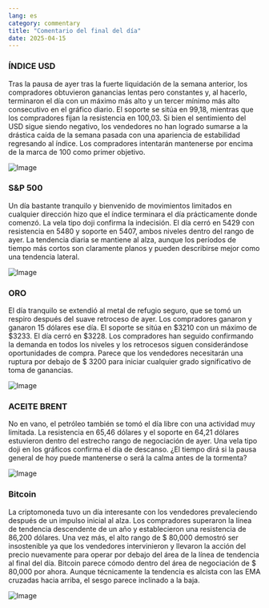 ```yaml
---
lang: es
category: commentary
title: "Comentario del final del día"
date: 2025-04-15
---
```


### ÍNDICE USD

Tras la pausa de ayer tras la fuerte liquidación de la semana anterior, los compradores obtuvieron ganancias lentas pero constantes y, al hacerlo, terminaron el día con un máximo más alto y un tercer mínimo más alto consecutivo en el gráfico diario. El soporte se sitúa en 99,18, mientras que los compradores fijan la resistencia en 100,03. Si bien el sentimiento del USD sigue siendo negativo, los vendedores no han logrado sumarse a la drástica caída de la semana pasada con una apariencia de estabilidad regresando al índice. Los compradores intentarán mantenerse por encima de la marca de 100 como primer objetivo.

![Image](https://markleighedu.github.io/img/Apr-2025/15-Apr-2025/usdindex.jpg)

### S&P 500

Un día bastante tranquilo y bienvenido de movimientos limitados en cualquier dirección hizo que el índice terminara el día prácticamente donde comenzó. La vela tipo doji confirma la indecisión. El día cerró en 5429 con resistencia en 5480 y soporte en 5407, ambos niveles dentro del rango de ayer. La tendencia diaria se mantiene al alza, aunque los períodos de tiempo más cortos son claramente planos y pueden describirse mejor como una tendencia lateral.

![Image](https://markleighedu.github.io/img/Apr-2025/15-Apr-2025/sp500.jpg)

### ORO

El día tranquilo se extendió al metal de refugio seguro, que se tomó un respiro después del suave retroceso de ayer. Los compradores ganaron y ganaron 15 dólares ese día. El soporte se sitúa en $3210 con un máximo de $3233. El día cerró en $3228. Los compradores han seguido confirmando la demanda en todos los niveles y los retrocesos siguen considerándose oportunidades de compra. Parece que los vendedores necesitarán una ruptura por debajo de $ 3200 para iniciar cualquier grado significativo de toma de ganancias.

![Image](https://markleighedu.github.io/img/Apr-2025/15-Apr-2025/gold.jpg)

### ACEITE BRENT

No en vano, el petróleo también se tomó el día libre con una actividad muy limitada. La resistencia en 65,46 dólares y el soporte en 64,21 dólares estuvieron dentro del estrecho rango de negociación de ayer. Una vela tipo doji en los gráficos confirma el día de descanso. ¿El tiempo dirá si la pausa general de hoy puede mantenerse o será la calma antes de la tormenta?

![Image](https://markleighedu.github.io/img/Apr-2025/15-Apr-2025/brentoil.jpg)

### Bitcoin

La criptomoneda tuvo un día interesante con los vendedores prevaleciendo después de un impulso inicial al alza. Los compradores superaron la línea de tendencia descendente de un año y establecieron una resistencia de 86,200 dólares. Una vez más, el alto rango de $ 80,000 demostró ser insostenible ya que los vendedores intervinieron y llevaron la acción del precio nuevamente para operar por debajo del área de la línea de tendencia al final del día. Bitcoin parece cómodo dentro del área de negociación de $ 80,000 por ahora. Aunque técnicamente la tendencia es alcista con las EMA cruzadas hacia arriba, el sesgo parece inclinado a la baja. 

![Image](https://markleighedu.github.io/img/Apr-2025/15-Apr-2025/bitcoin.jpg)


